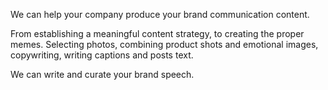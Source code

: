 We can help your company produce your brand communication content.

From establishing a meaningful content strategy, to creating the proper memes. Selecting photos, combining product shots and emotional images, copywriting, writing captions and posts text.

We can write and curate your brand speech.
